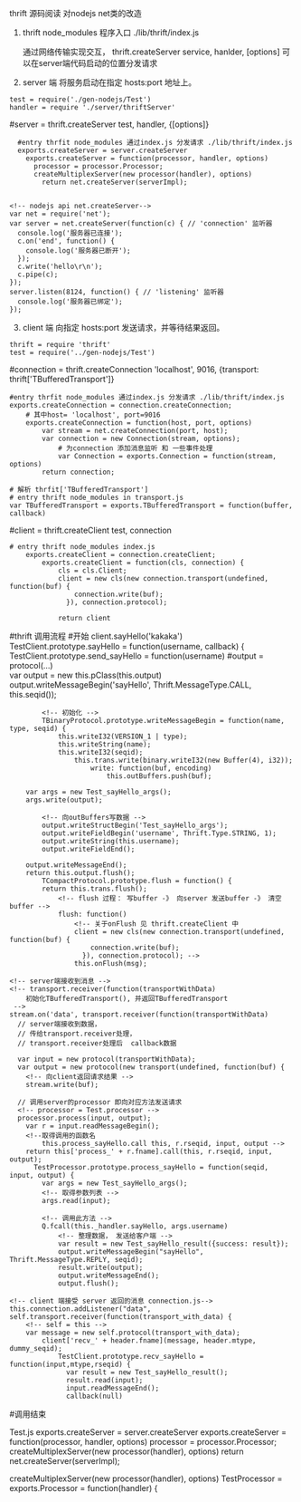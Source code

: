 thrift 源码阅读
对nodejs net类的改造

1. thrift node_modules 程序入口 
    ./lib/thrift/index.js

    通过网络传输实现交互，
        thrift.createServer service, hanlder, [options]
        可以在server端代码启动的位置分发请求


2. server 端
    将服务启动在指定 hosts:port 地址上。

```
test = require('./gen-nodejs/Test')
handler = require './server/thriftServer'
```

#server = thrift.createServer test, handler, {[options]}
```
  #entry thrfit node_modules 通过index.js 分发请求 ./lib/thrift/index.js
  exports.createServer = server.createServer 
    exports.createServer = function(processor, handler, options)
      processor = processor.Processor;
      createMultiplexServer(new processor(handler), options)
        return net.createServer(serverImpl);


```
    
    <!-- nodejs api net.createServer-->
    var net = require('net');
    var server = net.createServer(function(c) { // 'connection' 监听器
      console.log('服务器已连接');
      c.on('end', function() {
        console.log('服务器已断开');
      });
      c.write('hello\r\n');
      c.pipe(c);
    });
    server.listen(8124, function() { // 'listening' 监听器
      console.log('服务器已绑定');
    });

3. client 端
    向指定 hosts:port 发送请求，并等待结果返回。
```
thrift = require 'thrift'
test = require('../gen-nodejs/Test')
```

#connection = thrift.createConnection 'localhost', 9016, {transport: thrift['TBufferedTransport']}
```
#entry thrfit node_modules 通过index.js 分发请求 ./lib/thrift/index.js
exports.createConnection = connection.createConnection;
    # 其中host= 'localhost', port=9016
    exports.createConnection = function(host, port, options)
        var stream = net.createConnection(port, host);
        var connection = new Connection(stream, options);
            # 为connection 添加消息监听 和 一些事件处理
            var Connection = exports.Connection = function(stream, options)
        return connection;
```

```
# 解析 thrfit['TBufferedTransport']
# entry thrift node_modules in transport.js 
var TBufferedTransport = exports.TBufferedTransport = function(buffer, callback) 
```

#client = thrift.createClient test, connection
```
# entry thrift node_modules index.js 
    exports.createClient = connection.createClient;
        exports.createClient = function(cls, connection) {
            cls = cls.Client;
            client = new cls(new connection.transport(undefined, function(buf) {
                connection.write(buf);
              }), connection.protocol);

            return client
```

#thrift 调用流程
#开始
client.sayHello('kakaka')
 TestClient.prototype.sayHello = function(username, callback) {
    TestClient.prototype.send_sayHello = function(username)
        #output = protocol(...)       
        var output = new this.pClass(this.output)
        output.writeMessageBegin('sayHello', Thrift.MessageType.CALL, this.seqid());
            
            <!-- 初始化 -->
            TBinaryProtocol.prototype.writeMessageBegin = function(name, type, seqid) {
                this.writeI32(VERSION_1 | type);
                this.writeString(name);
                this.writeI32(seqid);
                    this.trans.write(binary.writeI32(new Buffer(4), i32));
                        write: function(buf, encoding) 
                            this.outBuffers.push(buf);

        var args = new Test_sayHello_args();
        args.write(output);

            <!-- 向outBuffers写数据 -->
            output.writeStructBegin('Test_sayHello_args');
            output.writeFieldBegin('username', Thrift.Type.STRING, 1);
            output.writeString(this.username);
            output.writeFieldEnd();

        output.writeMessageEnd();
        return this.output.flush();
            TCompactProtocol.prototype.flush = function() {
            return this.trans.flush();
                <!-- flush 过程： 写buffer -》 向server 发送buffer -》 清空buffer -->
                flush: function() 
                    <!-- 关于onFlush 见 thrift.createClient 中
                    client = new cls(new connection.transport(undefined, function(buf) {
                        connection.write(buf);
                      }), connection.protocol); -->
                    this.onFlush(msg);

    <!-- server端接收到消息 -->
    <!-- transport.receiver(function(transportWithData) 
        初始化TBufferedTransport(), 并返回TBufferedTransport
     -->
    stream.on('data', transport.receiver(function(transportWithData)
      // server端接收到数据， 
      // 传给transport.receiver处理， 
      // transport.receiver处理后  callback数据
      
      var input = new protocol(transportWithData);
      var output = new protocol(new transport(undefined, function(buf) {
        <!-- 向client返回请求结果 -->
        stream.write(buf);
      
      // 调用server的processor 即向对应方法发送请求
      <!-- processor = Test.processor -->
      processor.process(input, output);
        var r = input.readMessageBegin();
        <!--取得调用的函数名 
            this.process_sayHello.call this, r.rseqid, input, output -->
        return this['process_' + r.fname].call(this, r.rseqid, input, output);
          TestProcessor.prototype.process_sayHello = function(seqid, input, output) {
            var args = new Test_sayHello_args();
            <!-- 取得参数列表 -->
            args.read(input);

            <!-- 调用此方法 -->
            Q.fcall(this._handler.sayHello, args.username)
                <!-- 整理数据， 发送给客户端 -->
                var result = new Test_sayHello_result({success: result});
                output.writeMessageBegin("sayHello", Thrift.MessageType.REPLY, seqid);
                result.write(output);
                output.writeMessageEnd();
                output.flush();

    <!-- client 端接受 server 返回的消息 connection.js-->
    this.connection.addListener("data", self.transport.receiver(function(transport_with_data) {
        <!-- self = this -->
        var message = new self.protocol(transport_with_data);
            client['recv_' + header.fname](message, header.mtype, dummy_seqid);
                TestClient.prototype.recv_sayHello = function(input,mtype,rseqid) {
                  var result = new Test_sayHello_result();
                  result.read(input);
                  input.readMessageEnd();
                  callback(null) 
#调用结束


Test.js
exports.createServer = server.createServer 
    exports.createServer = function(processor, handler, options)
      processor = processor.Processor;
      createMultiplexServer(new processor(handler), options)
        return net.createServer(serverImpl);

createMultiplexServer(new processor(handler), options)
    TestProcessor = exports.Processor = function(handler) {

